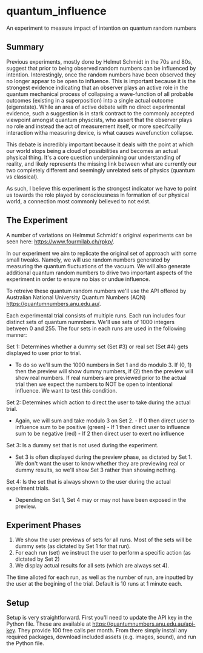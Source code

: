 # quantum_influence
An experiment to measure impact of intention on quantum random numbers

## Summary

Previous experiments, mostly done by Helmut Schmidt in the 70s and 80s, suggest that prior to being observed random numbers can be influenced by intention. Interestingly, once the random numbers have been observed they no longer appear to be open to influence. This is important because it is the strongest evidence indicating that an observer plays an active role in the quantum mechanical process of collapsing a wave-function of all probable outcomes (existing in a superposition) into a single actual outcome (eigenstate). While an area of active debate with no direct experimental evidence, such a suggestion is in stark contract to the commonly accepted viewpoint amongst quantum physcists, who assert that the observer plays no role and instead the act of measurement itself, or more specifcailly interaction witha measuring device, is what causes wavefunction collapse.

This debate is incredibly important because it deals with the point at which our world stops being a cloud of possibilities and becomes an actual physical thing. It's a core question underpinning our understanding of reality, and likely represents the missing link between what are currently our two completely different and seemingly unrelated sets of physics (quantum vs classical). 

As such, I believe this experiment is the strongest indicator we have to point us towards the role played by consciousness in formation of our physical world, a connection most commonly believed to not exist. 


## The Experiment

A number of variations on Helmmut Schmidt's original experiments can be seen here: https://www.fourmilab.ch/rpkp/.

In our experiment we aim to replicate the original set of approach with some small tweaks. Namely, we will use random numbers generated by measuring the quantum fluctuations of the vacuum. We will also generate additional quantum random numbers to drive two important aspects of the experiment in order to ensure no bias or undue influence. 

To retreive these quantum random numbers we'll use the API offered by Australian National University Quantum Numbers (AQN) https://quantumnumbers.anu.edu.au/.

Each experimental trial consists of multiple runs. Each run includes four distinct sets of quantum nummbers. We'll use sets of 1000 integers between 0 and 255. The four sets in each runs are used in the following manner:

Set 1: Determines whether a dummy set (Set #3) or real set (Set #4) gets displayed to user prior to trial.
  - To do so we'll sum the 1000 numbers in Set 1 and do modulo 3. If (0, 1) then the preview will show dummy numbers, if (2) then the preview will show real numbers. If real numbers are previewed prior to the actual trial then we expect the numbers to NOT be open to intentional influence. We want to test this condition.

Set 2: Determines which action to direct the user to take during the actual trial. 
  - Again, we will sum and take modulo 3 on Set 2.
		- If 0 then direct user to influence sum to be positive (green)
		- If 1 then direct user to influence sum to be negative (red)
		- If 2 then direct user to exert no influence

Set 3: Is a dummy set that is not used during the experiment.
  - Set 3 is often displayed during the preview phase, as dictated by Set 1. We don't want the user to know whether they are previewing real or dummy results, so we'll show Set 3 rather than showing nothing.

Set 4: Is the set that is always shown to the user during the actual experiment trials. 
  - Depending on Set 1, Set 4 may or may not have been exposed in the preview.

## Experiment Phases

1. We show the user previews of sets for all runs. Most of the sets will be dummy sets (as dictated by Set 1 for that run).
2. For each run (set) we instruct the user to perform a specific action (as dictated by Set 2)
3. We display actual results for all sets (which are always set 4).

The time alloted for each run, as well as the number of run, are inputted by the user at the begining of the trial. Default is 10 runs at 1 minute each.


## Setup

Setup is very straightforward. First you'll need to update the API key in the Python file. These are available at https://quantumnumbers.anu.edu.au/api-key. They provide 100 free calls per month. From there simply install any required packages, download included assets (e.g. images, sound), and run the Python file.
